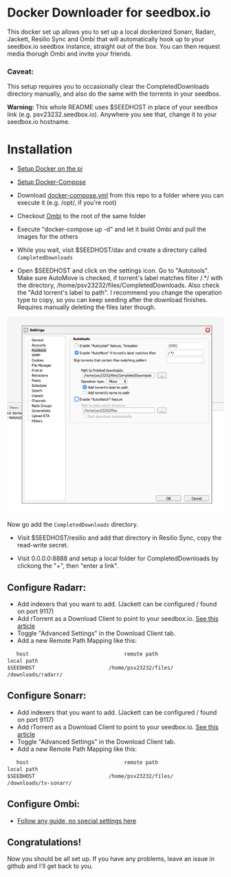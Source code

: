# Docker Downloader for seedbox.io

This docker set up allows you to set up a local dockerized Sonarr, Radarr, Jackett, Resilio Sync and Ombi that will automatically hook up to your seedbox.io seedbox instance, straight out of the box. You can then request media thorugh Ombi and invite your friends.

### Caveat:

This setup requires you to occasionally clear the CompletedDownloads directory manually, and also do the same with the torrents in your seedbox.

**Warning:** This whole README uses $SEEDHOST in place of your seedbox link (e.g. psv23232.seedbox.io). Anywhere you see that, change it to your seedbox.io hostname.


# Installation

* [Setup Docker on the pi](https://blog.hypriot.com/getting-started-with-docker-and-linux-on-the-raspberry-pi/)

* [Setup Docker-Compose](https://www.berthon.eu/2017/getting-docker-compose-on-raspberry-pi-arm-the-easy-way/)

* Download [docker-compose.yml](https://raw.githubusercontent.com/Fredddi43/seedboxio-docker-downloader-raspberry/master/docker-compose.yml) from this repo to a folder where you can execute it (e.g. /opt/, if you're root)

* Checkout [Ombi](https://github.com/linuxserver/docker-ombi-armhf) to the root of the same folder

* Execute "docker-compose up -d" and let it build Ombi and pull the images for the others

* While you wait, visit $SEEDHOST/dav  and create a directory called `CompletedDownloads`

* Open $SEEDHOST  and click on the settings icon. Go to "Autotools". Make sure AutoMove is checked, if torrent's label matches filter /.*/ with the directory, /home/psv23232/files/CompletedDownloads. Also check the "Add torrent's label to path". I recommend you change the operation type to copy, so you can keep seeding after the download finishes. Requires manually deleting the files later though.

![rTorrent Settings](https://github.com/Fredddi43/seedboxio-docker-downloader-raspberry/blob/master/assets/rtorrent_settings.png)

Now go add the `CompletedDownloads` directory.

* Visit $SEEDHOST/resilio and add that directory in Resilio Sync, copy the read-write secret.

* Visit 0.0.0.0:8888 and setup a local folder for CompletedDownloads by clickong the "+", then "enter a link".

## Configure Radarr:

* Add indexers that you want to add. (Jackett can be configured / found on port 9117)
* Add rTorrent as a Download Client to point to your seedbox.io. [See this article](https://panel.seedbox.io/index.php?rp=/knowledgebase/41/How-to-connect-Sonarr-to-your-service.html)
* Toggle "Advanced Settings" in the Download Client tab.
* Add a new Remote Path Mapping like this:

```
   host                               remote path                                        local path
$SEEDHOST                        /home/psv23232/files/                                       /downloads/radarr/

```

## Configure Sonarr: 

* Add indexers that you want to add. (Jackett can be configured / found on port 9117)
* Add rTorrent as a Download Client to point to your seedbox.io. [See this article](https://panel.seedbox.io/index.php?rp=/knowledgebase/41/How-to-connect-Sonarr-to-your-service.html)
* Toggle "Advanced Settings" in the Download Client tab.
* Add a new Remote Path Mapping like this:

```
   host                               remote path                                        local path
$SEEDHOST                        /home/psv23232/files/                                       /downloads/tv-sonarr/

```
## Configure Ombi:

* [Follow any guide, no special settings here](https://github.com/Cloudbox/Cloudbox/wiki/Install:-Ombi)


## Congratulations!

Now you should be all set up. If you have any problems, leave an issue in github and I'll get back to you.

